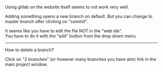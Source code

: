 Using gitlab on the website itself seems to not work very well.

Adding something opens a new branch on default.
But you can change to master branch after clicking on "commit".

It seems like you have to edit the file NOT in the "web ide".\
You have to do it with the "edit" button from the drop down menu.

***

How to delete a branch?

Click on "2 branches" (or however many branches you have atm) link in the main project window.
